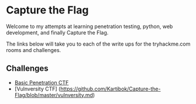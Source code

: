 # Capture the Flag

Welcome to my attempts at learning penetration testing, python, web development, and finally Capture the Flag.

The links below will take you to each of the write ups for the tryhackme.com rooms and challenges.
 
## Challenges

* [Basic Penetration CTF](https://github.com/Kartibok/Capture-the-Flag/blob/master/basic_pentesting.md)
* [Vulnversity CTF] (https://github.com/Kartibok/Capture-the-Flag/blob/master/vulnversity.md)



